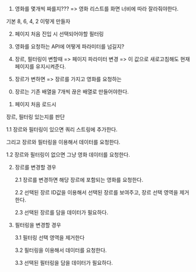 1. 영화를 몇개씩 짜를지??? => 영화 리스트를 화면 너비에 따라 잘라줘야한다.

기본 8, 6, 4, 2 이렇게 만들자

2. 페이지 처음 진입 시 선택되어야할 필터링

3. 영화를 요청하는 API에 어떻게 파라미터를 넘길지?

4. 장르, 필터링이 변할때 => 페이지 파라미터 변경 => 이 값으로 새로고침해도 현재 페이지를 유지시켜준다.

5. 장르가 변하면 => 장르를 가지고 영화를 요청하는

0) 장르는 기존 배열을 7개씩 끊은 배열로 만들어야한다.

1) 페이지 처음 로드시

장르, 필터링 있는지를 판단

1.1 장르와 필터링이 있으면 쿼리 스트링에 추가한다.

그리고 장르와 필터링을 이용해서 데이터를 요청한다.

1.2 장르와 필터링이 없으면 그냥 영화 데이터를 요청한다.

2. 장르를 변경할 경우

   2.1 장르를 변경하면 해당 장르에 포함되는 영화를 요청한다.

   2.2 선택된 장르 ID값을 이용해서 선택된 장르를 보여주고, 장르 선택 영역을 제거한다.

   2.3 선택된 장르를 담을 데이터가 필요하다.

3. 필터링을 변경할 경우

   3.1 필터링 선택 영역을 제거한다

   3.2 필터링을 이용해서 데이터를 요청한다.

   3.3 선택된 필터링을 담을 데이터가 필요하다.
